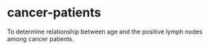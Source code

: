 # cancer-patients
To determine relationship between age and the positive lymph nodes among cancer patients.
